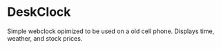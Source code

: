 # DeskClock
Simple webclock opimized to be used on a old cell phone. Displays time, weather, and stock prices.

